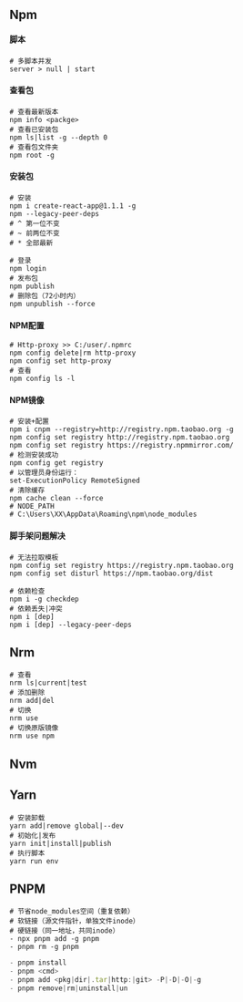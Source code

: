## Npm

#### 脚本

```shell
# 多脚本并发
server > null | start
```



#### 查看包

~~~shell
# 查看最新版本
npm info <packge>
# 查看已安装包
npm ls|list -g --depth 0
# 查看包文件夹
npm root -g
~~~

#### 安装包

```shell
# 安装
npm i create-react-app@1.1.1 -g
npm --legacy-peer-deps
# ^ 第一位不变
# ~ 前两位不变
# * 全部最新

# 登录
npm login
# 发布包
npm publish
# 删除包（72小时内）
npm unpublish --force
```

#### NPM配置

```shell
# Http-proxy >> C:/user/.npmrc
npm config delete|rm http-proxy
npm config set http-proxy
# 查看
npm config ls -l
```

#### NPM镜像

```shell
# 安装+配置
npm i cnpm --registry=http://registry.npm.taobao.org -g
npm config set registry http://registry.npm.taobao.org
npm config set registry https://registry.npmmirror.com/
# 检测安装成功
npm config get registry
# 以管理员身份运行：
set-ExecutionPolicy RemoteSigned
# 清除缓存
npm cache clean --force
# NODE_PATH
# C:\Users\XX\AppData\Roaming\npm\node_modules
```

#### 脚手架问题解决

~~~shell
# 无法拉取模板
npm config set registry https://registry.npm.taobao.org 
npm config set disturl https://npm.taobao.org/dist
~~~

```shell
# 依赖检查
npm i -g checkdep
# 依赖丢失|冲突
npm i [dep]
npm i [dep] --legacy-peer-deps
```

## Nrm

```shell
# 查看
nrm ls|current|test
# 添加删除
nrm add|del
# 切换
nrm use
# 切换原版镜像
nrm use npm
```

## Nvm

## Yarn

```shell
# 安装卸载
yarn add|remove global|--dev
# 初始化|发布
yarn init|install|publish
# 执行脚本
yarn run env
```

## PNPM

~~~shell
# 节省node_modules空间（重复依赖）
# 软链接（源文件指针，单独文件inode）
# 硬链接（同一地址，共同inode）
- npx pnpm add -g pnpm
- pnpm rm -g pnpm
~~~

~~~js
- pnpm install
- pnpm <cmd>
- pnpm add <pkg|dir|.tar|http:|git> -P|-D|-O|-g
- pnpm remove|rm|uninstall|un 
~~~


